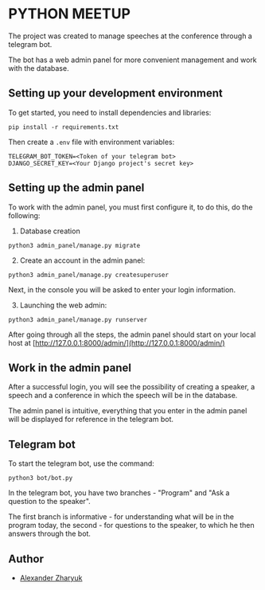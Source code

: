 # PYTHON MEETUP
The project was created to manage speeches at the conference through a telegram bot.

The bot has a web admin panel for more convenient management and work with the database.

## Setting up your development environment
To get started, you need to install dependencies and libraries:
```shell
pip install -r requirements.txt
```

Then create a `.env` file with environment variables:
```
TELEGRAM_BOT_TOKEN=<Token of your telegram bot>
DJANGO_SECRET_KEY=<Your Django project's secret key>
```

## Setting up the admin panel
To work with the admin panel, you must first configure it, to do this, do the following:


1. Database creation
```shell
python3 admin_panel/manage.py migrate
```
2. Create an account in the admin panel:
```shell
python3 admin_panel/manage.py createsuperuser
```
Next, in the console you will be asked to enter your login information.

3. Launching the web admin:
```shell
python3 admin_panel/manage.py runserver
```

After going through all the steps, the admin panel should start on your local host at [http://127.0.0.1:8000/admin/](http://127.0.0.1:8000/admin/)

## Work in the admin panel
After a successful login, you will see the possibility of creating a speaker, a speech and a conference in which the speech will be in the database.

The admin panel is intuitive, everything that you enter in the admin panel will be displayed for reference in the telegram bot.

## Telegram bot
To start the telegram bot, use the command:
```shell
python3 bot/bot.py
```

In the telegram bot, you have two branches - "Program" and "Ask a question to the speaker".

The first branch is informative - for understanding what will be in the program today, the second - for questions to the speaker, to which he then answers through the bot.

## Author
- [Alexander Zharyuk](https://github.com/AlexanderZharyuk/)
